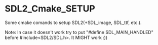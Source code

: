 # SDL2_Cmake_SETUP
Some cmake comands to setup SDL2(+SDL_image, SDL_ttf, etc.).

Note: In case it doesn't work try to put "#define SDL_MAIN_HANDLED" before #include<SDL2/SDL.h>.
It MIGHT work :))
